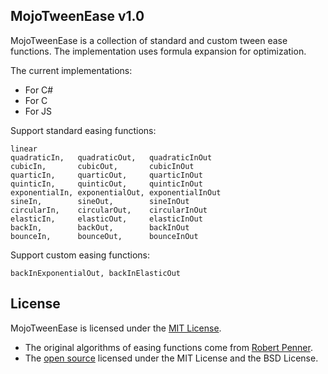 ## MojoTweenEase v1.0

MojoTweenEase is a collection of standard and custom tween ease functions. The implementation uses formula expansion for optimization.

The current implementations:

* For C#
* For C
* For JS

Support standard easing functions:

```
linear
quadraticIn,   quadraticOut,   quadraticInOut
cubicIn,       cubicOut,       cubicInOut
quarticIn,     quarticOut,     quarticInOut
quinticIn,     quinticOut,     quinticInOut
exponentialIn, exponentialOut, exponentialInOut
sineIn,        sineOut,        sineInOut
circularIn,    circularOut,    circularInOut
elasticIn,     elasticOut,     elasticInOut
backIn,        backOut,        backInOut
bounceIn,      bounceOut,      bounceInOut
```

Support custom easing functions:

```
backInExponentialOut, backInElasticOut
```

## License

MojoTweenEase is licensed under the [MIT License](https://github.com/scottcgi/MojoTweenEase/blob/master/LICENSE).

* The original algorithms of easing functions come from [Robert Penner](http://robertpenner.com/easing). 
* The [open source](http://robertpenner.com/easing_terms_of_use.html) licensed under the MIT License and the BSD License.

